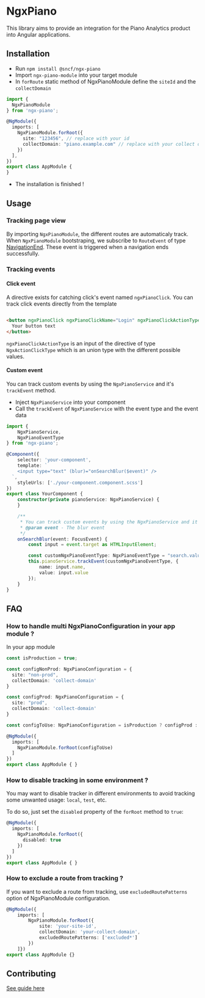 # NgxPiano

This library aims to provide an integration for the Piano Analytics product into Angular applications.

## Installation

- Run `npm install @sncf/ngx-piano`
- Import `ngx-piano-module` into your target module
- In `forRoute` static method of NgxPianoModule define the `siteId` and the `collectDomain`

```ts
import {
  NgxPianoModule
} from 'ngx-piano';

@NgModule({
  imports: [
    NgxPianoModule.forRoot({
      site: "123456", // replace with your id
      collectDomain: "piano.example.com" // replace with your collect domain
    })
  ],
})
export class AppModule {
}
```

- The installation is finished !

## Usage

### Tracking page view

By importing `NgxPianoModule`, the different routes are automaticaly track. When `NgxPianoModule` bootstraping, we subscribe to `RouteEvent` of type [NavigationEnd](https://angular.io/api/router/NavigationEnd). These event is triggered when a navigation ends successfully.

### Tracking events

#### Click event

A directive exists for catching click's event named `ngxPianoClick`. You can track click events directly from the template

```html

<button ngxPianoClick ngxPianoClickName="Login" ngxPianoClickActionType="ACTION">
  Your button text
</button>
```

`ngxPianoClickActionType` is an input of the directive of type `NgxActionClickType` which is an union type with the different possible values.

#### Custom event

You can track custom events by using the `NgxPianoService` and it's `trackEvent` method.

- Inject `NgxPianoService` into your component
- Call the `trackEvent` of `NgxPianoService` with the event type and the event data

```ts
import {
    NgxPianoService,
    NgxPianoEventType
} from 'ngx-piano';

@Component({
    selector: 'your-component',
    template: `
    <input type="text" (blur)="onSearchBlur($event)" />
  `,
    styleUrls: ['./your-component.component.scss']
})
export class YourComponent {
    constructor(private pianoService: NgxPianoService) {
    }

    /**
     * You can track custom events by using the NgxPianoService and it's trackEvent method
     * @param event - The blur event
     */
    onSearchBlur(event: FocusEvent) {
        const input = event.target as HTMLInputElement;

        const customNgxPianoEventType: NgxPianoEventType = "search.value"; // custom event type, not a standard event type
        this.pianoService.trackEvent(customNgxPianoEventType, {
            name: input.name,
            value: input.value
        });
    }
}
```

## FAQ
### How to handle multi NgxPianoConfiguration in your app module ?

In your app module
```ts
const isProduction = true;

const configNonProd: NgxPianoConfiguration = {
  site: "non-prod",
  collectDomain: 'collect-domain'
}

const configProd: NgxPianoConfiguration = {
  site: "prod",
  collectDomain: 'collect-domain'
}

const configToUse: NgxPianoConfiguration = isProduction ? configProd : configHorsProd;

@NgModule({
  imports: [
    NgxPianoModule.forRoot(configToUse)
  ]
})
export class AppModule { }
```

### How to disable tracking in some environment ?

You may want to disable tracker in different environments to avoid tracking some unwanted
usage: `local`, `test`, etc.

To do so, just set the `disabled` property of the `forRoot` method to `true`:

```ts
@NgModule({
  imports: [
    NgxPianoModule.forRoot({
      disabled: true
    })
  ]
})
export class AppModule { }
```
### How to exclude a route from tracking ?

If you want to exclude a route from tracking, use `excludedRoutePatterns` option of NgxPianoModule configuration.

```ts
@NgModule({
    imports: [
        NgxPianoModule.forRoot({
            site: 'your-site-id',
            collectDomain: 'your-collect-domain',
            excludedRoutePatterns: ['excluded*']
        })
    ]})
export class AppModule {}
```


## Contributing

[See guide here](./CONTRIBUTING.md)
